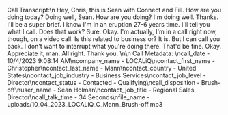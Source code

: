 Call Transcript:\n Hey, Chris, this is Sean with Connect and Fill. How are you doing today? Doing well, Sean. How are you doing? I'm doing well. Thanks. I'll be a super brief. I know I'm in an eruption 27-6 years time. I'll tell you what I call. Does that work? Sure. Okay. I'm actually, I'm in a call right now, though, on a video call. Is this related to business or? It is. But I can call you back. I don't want to interrupt what you're doing there. That'd be fine. Okay. Appreciate it, man. All right. Thank you. \n\n Call Metadata: \ncall_date - 10/4/2023 9:08:14 AM\ncompany_name - LOCALiQ\ncontact_first_name - Christopher\ncontact_last_name - Mann\ncontact_country - United States\ncontact_job_industry - Business Services\ncontact_job_level - Director\ncontact_status - Contacted - Qualifying\ncall_disposition - Brush-off\nuser_name - Sean Holman\ncontact_job_title - Regional Sales Director\ncall_talk_time - 34 Seconds\nfile_name - uploads/10_04_2023_LOCALiQ_C_Mann_Brush-off.mp3
